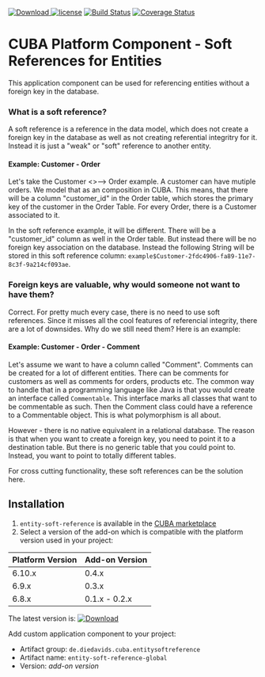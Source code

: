 [ ![Download](https://api.bintray.com/packages/mariodavid/cuba-components/cuba-component-entity-soft-reference/images/download.svg) ](https://bintray.com/mariodavid/cuba-components/cuba-component-entity-soft-reference/_latestVersion)
[![license](https://img.shields.io/badge/license-Apache%20License%202.0-blue.svg?style=flat)](http://www.apache.org/licenses/LICENSE-2.0)
[![Build Status](https://travis-ci.org/mariodavid/cuba-component-entity-soft-reference.svg?branch=master)](https://travis-ci.org/mariodavid/cuba-component-entity-soft-reference)
[![Coverage Status](https://coveralls.io/repos/github/mariodavid/cuba-component-entity-soft-reference/badge.svg)](https://coveralls.io/github/mariodavid/cuba-component-entity-soft-reference)

# CUBA Platform Component - Soft References for Entities

This application component can be used for referencing entities without a foreign key in the database.




### What is a soft reference?

A soft reference is a reference in the data model, which does not create a foreign key in the database as well as not creating referential integritry for it.
Instead it is just a "weak" or "soft" reference to another entity.

#### Example: Customer - Order

Let's take the Customer <>--> Order example. A customer can have mutiple orders. We model that as an composition in CUBA.
This means, that there will be a column "customer_id" in the Order table, which stores the primary key of the customer in
the Order Table. For every Order, there is a Customer associated to it.

In the soft reference example, it will be different. There will be a "customer_id" column as well in the Order table. But instead
there will be no foreign key association on the database. Instead the following String will be stored in this soft reference column:
`example$Customer-2fdc4906-fa89-11e7-8c3f-9a214cf093ae`.


### Foreign keys are valuable, why would someone not want to have them?

Correct. For pretty much every case, there is no need to use soft references. Since it misses all the cool features of
referencial integrity, there are a lot of downsides. Why do we still need them? Here is an example:

#### Example: Customer - Order - Comment

Let's assume we want to have a column called "Comment". Comments can be created for a lot of different entities. There can be comments
for customers as well as comments for orders, products etc. The common way to handle that in a programming language like Java is
that you would create an interface called `Commentable`. This interface marks all classes that want to be commentable as such.
Then the Comment class could have a reference to a Commentable object. This is what polymorphism is all about.

However - there is no native equivalent in a relational database. The reason is that when you want to create a foreign key,
you need to point it to a destination table. But there is no generic table that you could point to. Instead, you want to point
to totally different tables.

For cross cutting functionality, these soft references can be the solution here.






## Installation

1. `entity-soft-reference` is available in the [CUBA marketplace](https://www.cuba-platform.com/marketplace/soft-references-entities)
2. Select a version of the add-on which is compatible with the platform version used in your project:

| Platform Version | Add-on Version |
| ---------------- | -------------- |
| 6.10.x           | 0.4.x          |
| 6.9.x            | 0.3.x          |
| 6.8.x            | 0.1.x - 0.2.x  |


The latest version is: [ ![Download](https://api.bintray.com/packages/mariodavid/cuba-components/cuba-component-entity-soft-reference/images/download.svg) ](https://bintray.com/mariodavid/cuba-components/cuba-component-entity-soft-reference/_latestVersion)

Add custom application component to your project:

* Artifact group: `de.diedavids.cuba.entitysoftreference`
* Artifact name: `entity-soft-reference-global`
* Version: *add-on version*